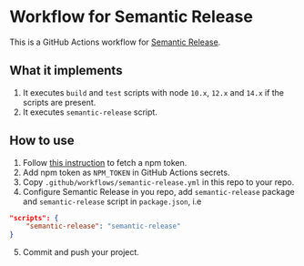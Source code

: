 # Workflow for Semantic Release

This is a GitHub Actions workflow for [Semantic Release][@GH/semantic-release].

## What it implements
1. It executes `build` and `test` scripts with node `10.x`, `12.x` and `14.x` if the scripts are present.
2. It executes `semantic-release` script.

## How to use
1. Follow [this instruction][@NPM/doc/token] to fetch a npm token.
2. Add npm token as `NPM_TOKEN` in GitHub Actions secrets.
3. Copy `.github/workflows/semantic-release.yml` in this repo to your repo.
4. Configure Semantic Release in you repo, add `semantic-release` package and `semantic-release` script in `package.json`, i.e
```json
"scripts": {
    "semantic-release": "semantic-release"
}
```
5. Commit and push your project.

[@GH/semantic-release]: https://github.com/semantic-release/semantic-release
[@NPM/doc/token]: https://docs.npmjs.com/creating-and-viewing-authentication-tokens
